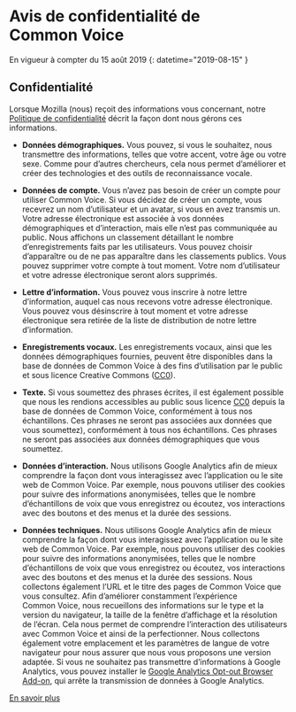 # Avis de confidentialité de Common Voice 

En vigueur à compter du 15 août 2019 {: datetime="2019-08-15" }

## Confidentialité

Lorsque Mozilla (nous) reçoit des informations vous concernant, notre [Politique de confidentialité](https://www.mozilla.org/privacy) décrit la façon dont nous gérons ces informations.

* **Données démographiques.** Vous pouvez, si vous le souhaitez, nous transmettre des informations, telles que votre accent, votre âge ou votre sexe. Comme pour d’autres chercheurs, cela nous permet d’améliorer et créer des technologies et des outils de reconnaissance vocale.

* **Données de compte.** Vous n’avez pas besoin de créer un compte pour utiliser Common Voice. Si vous décidez de créer un compte, vous recevrez un nom d’utilisateur et un avatar, si vous en avez transmis un. Votre adresse électronique est associée à vos données démographiques et d’interaction, mais elle n’est pas communiquée au public. Nous affichons un classement détaillant le nombre d’enregistrements faits par les utilisateurs. Vous pouvez choisir d’apparaître ou de ne pas apparaître dans les classements publics. Vous pouvez supprimer votre compte à tout moment. Votre nom d’utilisateur et votre adresse électronique seront alors supprimés.

* **Lettre d’information.** Vous pouvez vous inscrire à notre lettre d’information, auquel cas nous recevons votre adresse électronique. Vous pouvez vous désinscrire à tout moment et votre adresse électronique sera retirée de la liste de distribution de notre lettre d’information.

* **Enregistrements vocaux.** Les enregistrements vocaux, ainsi que les données démographiques fournies, peuvent être disponibles dans la base de données de Common Voice à des fins d’utilisation par le public et sous licence Creative Commons ([CC0](https://creativecommons.org/publicdomain/zero/1.0/)).

* **Texte.** Si vous soumettez des phrases écrites, il est également possible que nous les rendions accessibles au public sous licence [CC0](https://creativecommons.org/publicdomain/zero/1.0/) depuis la base de données de Common Voice, conformément à tous nos échantillons. Ces phrases ne seront pas associées aux données que vous soumettez), conformément à tous nos échantillons. Ces phrases ne seront pas associées aux données démographiques que vous soumettez.

* **Données d’interaction.** Nous utilisons Google Analytics afin de mieux comprendre la façon dont vous interagissez avec l’application ou le site web de Common Voice. Par exemple, nous pouvons utiliser des cookies pour suivre des informations anonymisées, telles que le nombre d’échantillons de voix que vous enregistrez ou écoutez, vos interactions avec des boutons et des menus et la durée des sessions.

* **Données techniques.** Nous utilisons Google Analytics afin de mieux comprendre la façon dont vous interagissez avec l’application ou le site web de Common Voice. Par exemple, nous pouvons utiliser des cookies pour suivre des informations anonymisées, telles que le nombre d’échantillons de voix que vous enregistrez ou écoutez, vos interactions avec des boutons et des menus et la durée des sessions. Nous collectons également l’URL et le titre des pages de Common Voice que vous consultez. Afin d’améliorer constamment l’expérience Common Voice, nous recueillons des informations sur le type et la version du navigateur, la taille de la fenêtre d’affichage et la résolution de l’écran. Cela nous permet de comprendre l’interaction des utilisateurs avec Common Voice et ainsi de la perfectionner. Nous collectons également votre emplacement et les paramètres de langue de votre navigateur pour nous assurer que nous vous proposons une version adaptée. Si vous ne souhaitez pas transmettre d’informations à Google Analytics, vous pouvez installer le [Google Analytics Opt-out Browser Add-on](https://tools.google.com/dlpage/gaoptout), qui arrête la transmission de données à Google Analytics. 

[En savoir plus](https://github.com/common-voice/common-voice/blob/main/docs/data_dictionary.md)

